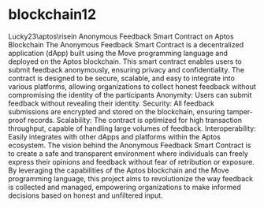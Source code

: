 # blockchain12
Lucky23\aptos\risein
Anonymous Feedback Smart Contract on Aptos Blockchain
The Anonymous Feedback Smart Contract is a decentralized application (dApp) built using the Move programming language and deployed on the Aptos blockchain. This smart contract enables users to submit feedback anonymously, ensuring privacy and confidentiality. The contract is designed to be secure, scalable, and easy to integrate into various platforms, allowing organizations to collect honest feedback without compromising the identity of the participants
Anonymity: Users can submit feedback without revealing their identity. Security: All feedback submissions are encrypted and stored on the blockchain, ensuring tamper-proof records. Scalability: The contract is optimized for high transaction throughput, capable of handling large volumes of feedback. Interoperability: Easily integrates with other dApps and platforms within the Aptos ecosystem.
The vision behind the Anonymous Feedback Smart Contract is to create a safe and transparent environment where individuals can freely express their opinions and feedback without fear of retribution or exposure. By leveraging the capabilities of the Aptos blockchain and the Move programming language, this project aims to revolutionize the way feedback is collected and managed, empowering organizations to make informed decisions based on honest and unfiltered input.

